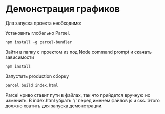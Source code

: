 Демонстрация графиков
=====================
Для запуска проекта необходимо:

Установить глобально Parsel.

    npm install -g parcel-bundler

Зайти в папку с проектом из под Node command prompt и скачать зависимости

    npm install

Запустить production сборку

    parcel build index.html

Parcel криво ставит пути в файлах, так что прийдется вручную их изменить. В index.html убрать '/' перед именем файлов js и css. Этого должно хватить для запуска демонстрации.
